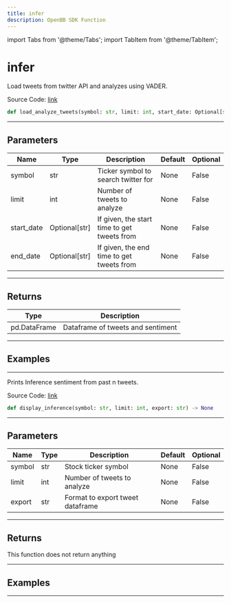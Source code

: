 ```yaml
---
title: infer
description: OpenBB SDK Function
---
```


import Tabs from '@theme/Tabs';
import TabItem from '@theme/TabItem';

# infer

<Tabs>
<TabItem value="model" label="Model" default>

Load tweets from twitter API and analyzes using VADER.

Source Code: [link](https://github.com/OpenBB-finance/OpenBBTerminal/tree/main/openbb_terminal/common/behavioural_analysis/twitter_model.py#L23)

```python
def load_analyze_tweets(symbol: str, limit: int, start_date: Optional[str], end_date: Optional[str]) -> DataFrame
```
---

## Parameters

| Name | Type | Description | Default | Optional |
| ---- | ---- | ----------- | ------- | -------- |
| symbol | str | Ticker symbol to search twitter for | None | False |
| limit | int | Number of tweets to analyze | None | False |
| start_date | Optional[str] | If given, the start time to get tweets from | None | False |
| end_date | Optional[str] | If given, the end time to get tweets from | None | False |

---

## Returns

| Type | Description |
| ---- | ----------- |
| pd.DataFrame | Dataframe of tweets and sentiment |

---

## Examples

---



</TabItem>
<TabItem value="view" label="View">

Prints Inference sentiment from past n tweets.

Source Code: [link](https://github.com/OpenBB-finance/OpenBBTerminal/tree/main/openbb_terminal/common/behavioural_analysis/twitter_view.py#L29)

```python
def display_inference(symbol: str, limit: int, export: str) -> None
```
---

## Parameters

| Name | Type | Description | Default | Optional |
| ---- | ---- | ----------- | ------- | -------- |
| symbol | str | Stock ticker symbol | None | False |
| limit | int | Number of tweets to analyze | None | False |
| export | str | Format to export tweet dataframe | None | False |

---

## Returns

This function does not return anything

---

## Examples

---



</TabItem>
</Tabs>